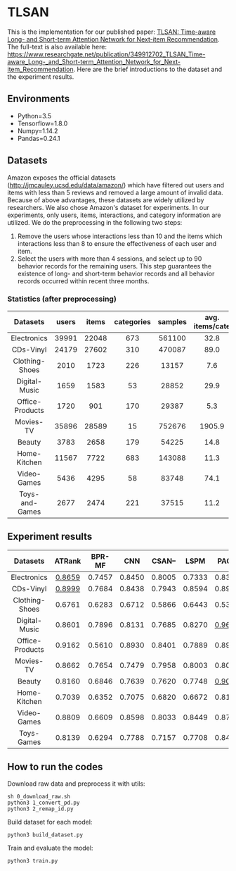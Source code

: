 # TLSAN
This is the implementation for our published paper: [TLSAN: Time-aware Long- and Short-term Attention Network for Next-item Recommendation](https://www.sciencedirect.com/science/article/abs/pii/S0925231221002605). The full-text is also available here: https://www.researchgate.net/publication/349912702_TLSAN_Time-aware_Long-_and_Short-term_Attention_Network_for_Next-item_Recommendation. Here are the brief introductions to the dataset and the experiment results. 

## Environments
- Python=3.5
- Tensorflow=1.8.0
- Numpy=1.14.2
- Pandas=0.24.1

## Datasets
Amazon exposes the official datasets (http://jmcauley.ucsd.edu/data/amazon/) which have filtered out users and items with less than 5 reviews and removed a large amount of invalid data. Because of above advantages, these datasets are widely utilized by researchers. We also chose Amazon's dataset for experiments. In our experiments, only users, items, interactions, and category information are utilized. We do the preprocessing in the following two steps:
1. Remove the users whose interactions less than 10 and the items which interactions less than 8 to ensure the effectiveness of each user and item.
2. Select the users with more than 4 sessions, and select up to 90 behavior records for the remaining users. This step guarantees the existence of long- and short-term behavior records and all behavior records occurred within recent three months.

### Statistics (after preprocessing)
Datasets | users | items | categories | samples | avg.<br>items/cate | avg.<br>behaviors/item | avg.<br>behaviors/user
:-: | :-: | :-: | :-: | :-: | :-: | :-: | :-:
Electronics | 39991 | 22048 | 673 | 561100 | 32.8 | 25.4 | 14.0
CDs-Vinyl | 24179 | 27602 | 310 | 470087 | 89.0 | 17.0 | 19.4
Clothing-Shoes | 2010 | 1723 | 226 | 13157 | 7.6 | 7.6 | 6.5
Digital-Music | 1659 | 1583 | 53 | 28852 | 29.9 | 18.2 | 17.4
Office-Products | 1720 | 901 | 170 | 29387 | 5.3 | 32.6 | 17.0
Movies-TV | 35896 | 28589 | 15 | 752676 | 1905.9 | 20.9 | 26.3
Beauty | 3783 | 2658 | 179 | 54225 | 14.8 | 20.4 | 14.3
Home-Kitchen | 11567 | 7722 | 683 | 143088 | 11.3 | 12.3 | 18.5
Video-Games | 5436 | 4295 | 58 | 83748 | 74.1 | 19.5 | 15.4
Toys-and-Games | 2677 | 2474 | 221 | 37515 | 11.2 | 15.2 | 14.0

## Experiment results
Datasets | ATRank | BPR-MF | CNN | CSAN– | LSPM | PACA | Bi-LSTM | SHAN | TLSAN
:-: | :-: | :-: | :-: | :-: | :-: | :-: | :-: | :-: | :-:
Electronics | <ins>0.8659</ins> | 0.7457 | 0.8450 | 0.8005 | 0.7333 | 0.8322 | 0.8495 | 0.7542 | **0.9230**
CDs-Vinyl | <ins>0.8999</ins> | 0.7684 | 0.8438 | 0.7943 | 0.8594 | 0.8919 | 0.8969 | 0.7138 | **0.9651**
Clothing-Shoes | 0.6761 | 0.6283 | 0.6712 | 0.5866 | 0.6443 | 0.5313 | 0.7004 | <ins>0.7284</ins> | **0.9363**
Digital-Music | 0.8601 | 0.7896 | 0.8131 | 0.7685 | 0.8270 | <ins>0.9638</ins> | 0.8468 | 0.7794 | **0.9753**
Office-Products | 0.9162 | 0.5610 | 0.8930 | 0.8401 | 0.7889 | 0.8994 | 0.8628 | <ins>0.9576</ins> | **0.9773**
Movies-TV | 0.8662 | 0.7654 | 0.7479 | 0.7958 | 0.8003 | 0.8055 | <ins>0.8743</ins> | 0.7771 | **0.8986**
Beauty | 0.8160 | 0.6846 | 0.7639 | 0.7620 | 0.7748 | <ins>0.9016</ins> | 0.8231 | 0.8953 | **0.9368**
Home-Kitchen | 0.7039 | 0.6352 | 0.7075 | 0.6820 | 0.6672 | 0.8165 | 0.7373 | <ins>0.8230</ins> | **0.8950**
Video-Games | 0.8809 | 0.6609 | 0.8598 | 0.8033 | 0.8449 | 0.8763 | 0.8598 | <ins>0.9216</ins> | **0.9459**
Toys-Games | 0.8139 | 0.6294 | 0.7788 | 0.7157 | 0.7708 | 0.8495 | 0.8012 | <ins>0.8797</ins> | **0.9309**

## How to run the codes
Download raw data and preprocess it with utils:
```
sh 0_download_raw.sh
python3 1_convert_pd.py
python3 2_remap_id.py
```
Build dataset for each model:
```
python3 build_dataset.py
```
Train and evaluate the model:
```
python3 train.py
```
